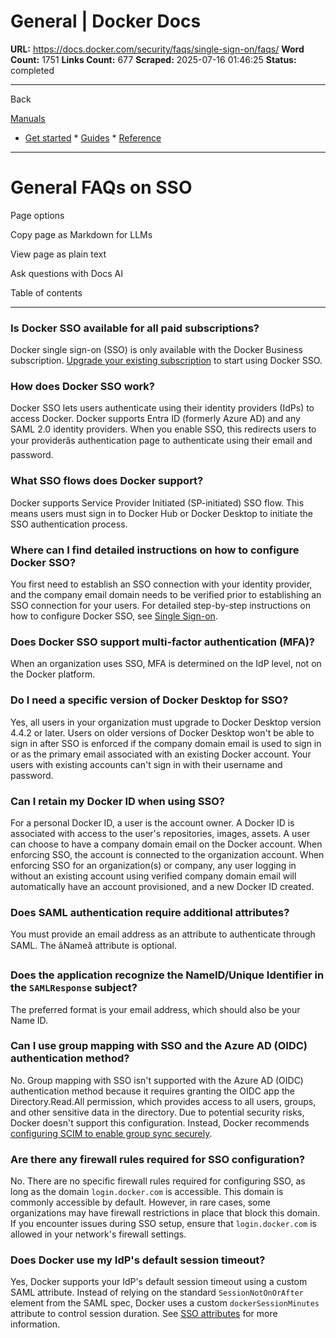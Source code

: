 # General | Docker Docs

**URL:** https://docs.docker.com/security/faqs/single-sign-on/faqs/
**Word Count:** 1751
**Links Count:** 677
**Scraped:** 2025-07-16 01:46:25
**Status:** completed

---

Back

[Manuals](https://docs.docker.com/manuals/)

  * [Get started](https://docs.docker.com/get-started/)   * [Guides](https://docs.docker.com/guides/)   * [Reference](https://docs.docker.com/reference/)

* * *

# General FAQs on SSO

Page options

Copy page as Markdown for LLMs

View page as plain text

Ask questions with Docs AI

Table of contents

* * *

### Is Docker SSO available for all paid subscriptions?

Docker single sign-on \(SSO\) is only available with the Docker Business subscription. [Upgrade your existing subscription](https://docs.docker.com/subscription/change/) to start using Docker SSO.

### How does Docker SSO work?

Docker SSO lets users authenticate using their identity providers \(IdPs\) to access Docker. Docker supports Entra ID \(formerly Azure AD\) and any SAML 2.0 identity providers. When you enable SSO, this redirects users to your providerâs authentication page to authenticate using their email and password.

### What SSO flows does Docker support?

Docker supports Service Provider Initiated \(SP-initiated\) SSO flow. This means users must sign in to Docker Hub or Docker Desktop to initiate the SSO authentication process.

### Where can I find detailed instructions on how to configure Docker SSO?

You first need to establish an SSO connection with your identity provider, and the company email domain needs to be verified prior to establishing an SSO connection for your users. For detailed step-by-step instructions on how to configure Docker SSO, see [Single Sign-on](https://docs.docker.com/enterprise/security/single-sign-on/configure/).

### Does Docker SSO support multi-factor authentication \(MFA\)?

When an organization uses SSO, MFA is determined on the IdP level, not on the Docker platform.

### Do I need a specific version of Docker Desktop for SSO?

Yes, all users in your organization must upgrade to Docker Desktop version 4.4.2 or later. Users on older versions of Docker Desktop won't be able to sign in after SSO is enforced if the company domain email is used to sign in or as the primary email associated with an existing Docker account. Your users with existing accounts can't sign in with their username and password.

### Can I retain my Docker ID when using SSO?

For a personal Docker ID, a user is the account owner. A Docker ID is associated with access to the user's repositories, images, assets. A user can choose to have a company domain email on the Docker account. When enforcing SSO, the account is connected to the organization account. When enforcing SSO for an organization\(s\) or company, any user logging in without an existing account using verified company domain email will automatically have an account provisioned, and a new Docker ID created.

### Does SAML authentication require additional attributes?

You must provide an email address as an attribute to authenticate through SAML. The âNameâ attribute is optional.

### Does the application recognize the NameID/Unique Identifier in the `SAMLResponse` subject?

The preferred format is your email address, which should also be your Name ID.

### Can I use group mapping with SSO and the Azure AD \(OIDC\) authentication method?

No. Group mapping with SSO isn't supported with the Azure AD \(OIDC\) authentication method because it requires granting the OIDC app the Directory.Read.All permission, which provides access to all users, groups, and other sensitive data in the directory. Due to potential security risks, Docker doesn't support this configuration. Instead, Docker recommends [configuring SCIM to enable group sync securely](https://docs.docker.com/enterprise/security/provisioning/group-mapping/#use-group-mapping-with-scim).

### Are there any firewall rules required for SSO configuration?

No. There are no specific firewall rules required for configuring SSO, as long as the domain `login.docker.com` is accessible. This domain is commonly accessible by default. However, in rare cases, some organizations may have firewall restrictions in place that block this domain. If you encounter issues during SSO setup, ensure that `login.docker.com` is allowed in your network's firewall settings.

### Does Docker use my IdP's default session timeout?

Yes, Docker supports your IdP's default session timeout using a custom SAML attribute. Instead of relying on the standard `SessionNotOnOrAfter` element from the SAML spec, Docker uses a custom `dockerSessionMinutes` attribute to control session duration. See [SSO attributes](https://docs.docker.com/enterprise/security/provisioning/#sso-attributes) for more information.